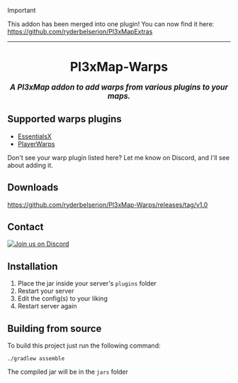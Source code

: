 > [!IMPORTANT]
> This addon has been merged into one plugin! You can now find it here: https://github.com/ryderbelserion/Pl3xMapExtras
----

<div align="center">

# Pl3xMap-Warps
<big>***A Pl3xMap addon to add warps from various plugins to your maps.***</big>

</div>

## Supported warps plugins
* [EssentialsX](https://essentialsx.net/)
* [PlayerWarps](https://www.spigotmc.org/resources/.66692//)

Don't see your warp plugin listed here? Let me know on Discord, and I'll see about adding it.

## Downloads
https://github.com/ryderbelserion/Pl3xMap-Warps/releases/tag/v1.0

## Contact
  [![Join us on Discord](https://discord.com/api/guilds/182615261403283459/widget.png?style=banner2)](https://discord.gg/badbones-s-live-chat-182615261403283459)

## Installation
1) Place the jar inside your server's `plugins` folder
2) Restart your server
3) Edit the config(s) to your liking
4) Restart server again

## Building from source
To build this project just run the following command:

```
./gradlew assemble
```

The compiled jar will be in the `jars` folder
